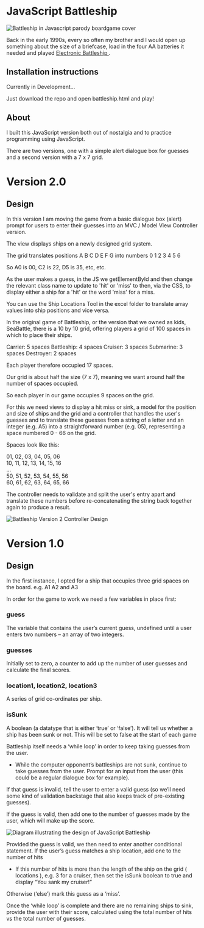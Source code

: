 # JavaScript Battleship

![Battleship in Javascript parody boardgame cover](img/js_battleship_cover.jpg)

Back in the early 1990s, every so often my brother and I would open up something about the size of a briefcase, load in the four AA batteries it needed and played <a href="https://www.youtube.com/watch?v=CZ2Qj4VrqIw"> Electronic Battleship </a>.

## Installation instructions

Currently in Development... 

Just download the repo and open battleship.html and play!

## About

I built this JavaScript version both out of nostalgia and 
to practice programming using JavaScript. 

There are two versions, one with a simple alert dialogue box for guesses and a second version with a 7 x 7 grid.



# Version 2.0 

## Design

In this version I am moving the game from a basic dialogue box (alert) prompt for users to enter their guesses into an MVC / Model View Controller version.  

The view displays ships on a newly designed grid system.

The grid translates positions A B C D E F G into numbers 0 1 2 3 4 5 6

So A0 is 00, C2 is 22, D5 is 35, etc, etc.

As the user makes a guess, in the JS we getElementById and then change the relevant class name to update to 'hit' or 'miss' to then, via the CSS, to display either a ship for a 'hit' or the word 'miss' for a miss.

You can use the Ship Locations Tool in the excel folder to translate array values into ship positions and vice versa.


In the original game of Battleship, or the version that we owned as kids, SeaBattle, there is a 10 by 10 grid, offering players a grid of 100 spaces in which to place their ships. 

Carrier: 5 spaces
Battleship: 4 spaces 
Cruiser: 3 spaces
Submarine: 3 spaces
Destroyer: 2 spaces  

Each player therefore occupied 17 spaces.

Our grid is about half the size (7 x 7), meaning we want around half the number of spaces occupied.

So each player in our game occupies 9 spaces on the grid. 


For this we need views to display a hit miss or sink, a model for the position and size of ships and the grid and a controller that handles the user's guesses and to translate these guesses from a string of a letter and an integer (e.g. A5) into a straightforward number (e.g. 05), representing a space numbered 0 - 66 on the grid.

Spaces look like this:

01, 02, 03, 04, 05, 06 <br />
10, 11, 12, 13, 14, 15, 16 <br />
...<br />
50, 51, 52, 53, 54, 55, 56 <br />
60, 61, 62, 63, 64, 65, 66<br />


The controller needs to validate and split the user's entry apart and translate these numbers before re-concatenating the string back together again to produce a result.


![Battleship Version 2 Controller Design](img/js_battleship_controller_design.jpg)


# Version 1.0 

## Design

In the first instance, I opted for a ship that occupies three grid spaces on the board. e.g. A1 A2 and A3

In order for the game to work we need a few variables in place first:


### guess

The variable that contains the user’s current guess, undefined until a user enters two numbers – an array of two integers.


### guesses  

Initially set to zero, a counter to add up the number of user guesses and calculate the final scores.


### location1, location2, location3

 A series of grid co-ordinates per ship.


### isSunk 

A boolean (a datatype that is either ‘true’ or ‘false’). It will tell us whether a ship has been sunk or not. This will be set to false at the start of each game



Battleship itself needs a ‘while loop’ in order to keep taking guesses from the user.


* While the computer opponent’s battleships are not sunk, continue to take guesses from the user.
Prompt for an input from the user (this could be a regular dialogue box for example).

If that guess is invalid, tell the user to enter a valid guess (so we’ll need some kind of validation backstage that also keeps track of pre-existing guesses).

If the guess is valid, then add one to the number of guesses made by the user, which will make up the score.


![Diagram illustrating the design of JavaScript Battleship](img/js_battleship_design.jpg)

Provided the guess is valid, we then need to enter another conditional statement. If the user’s guess matches a ship location, add one to the number of hits 

* If this number of hits is more than the length of the ship on the grid ( locations ), e.g. 3 for a cruiser, then set the isSunk boolean to true and display “You sank my cruiser!”

Otherwise (‘else’) mark this guess as a ‘miss’.

Once the ‘while loop’ is complete and there are no remaining ships to sink, provide the user with their score, calculated using the total number of hits vs the total number of guesses.

